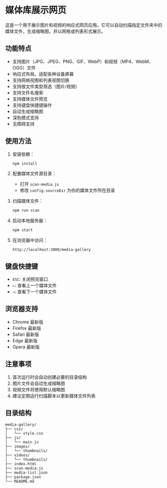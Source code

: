 # 媒体库展示网页

这是一个用于展示图片和视频的响应式网页应用。它可以自动扫描指定文件夹中的媒体文件，生成缩略图，并以网格或列表形式展示。

## 功能特点

- 支持图片（JPG、JPEG、PNG、GIF、WebP）和视频（MP4、WebM、OGG）文件
- 响应式布局，适配各种设备屏幕
- 支持网格视图和列表视图切换
- 支持按文件类型筛选（图片/视频）
- 支持文件名搜索
- 支持媒体文件预览
- 支持键盘快捷键操作
- 自动生成缩略图
- 深色模式支持
- 无障碍支持

## 使用方法

1. 安装依赖：
   ```bash
   npm install
   ```

2. 配置媒体文件源目录：
   - 打开 `scan-media.js`
   - 修改 `config.sourceDir` 为你的媒体文件所在目录

3. 扫描媒体文件：
   ```bash
   npm run scan
   ```

4. 启动本地服务器：
   ```bash
   npm start
   ```

5. 在浏览器中访问：
   ```
   http://localhost:3000/media-gallery
   ```

## 键盘快捷键

- `ESC`: 关闭预览窗口
- `←`: 查看上一个媒体文件
- `→`: 查看下一个媒体文件

## 浏览器支持

- Chrome 最新版
- Firefox 最新版
- Safari 最新版
- Edge 最新版
- Opera 最新版

## 注意事项

1. 首次运行时会自动创建必要的目录结构
2. 图片文件会自动生成缩略图
3. 视频文件将使用默认缩略图
4. 建议定期运行扫描脚本以更新媒体文件列表

## 目录结构

```
media-gallery/
├── css/
│   └── style.css
├── js/
│   └── main.js
├── images/
│   └── thumbnails/
├── videos/
│   └── thumbnails/
├── index.html
├── scan-media.js
├── media-list.json
├── package.json
└── README.md
``` 
